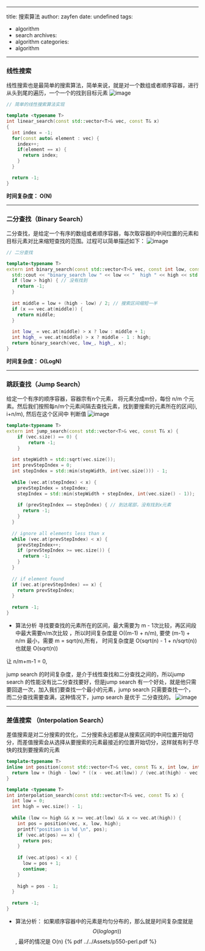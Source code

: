 ------
title: 搜索算法
author: zayfen
date: undefined
tags: 
 - algorithm
 - search
archives: 
 - algorithm
categories: 
 - algorithm
------
### 线性搜索
线性搜索也是最简单的搜索算法，简单来说，就是对一个数组或者顺序容器，进行从头到尾的遍历，一个一个的找到目标元素
![image](https://cdncontribute.geeksforgeeks.org/wp-content/uploads/Linear.png)
```c++
// 简单的线性搜索算法实现

template <typename T>
int linear_search(const std::vector<T>& vec, const T& x)
{
  int index = -1;
  for(const auto& element : vec) {
    index++;
    if(element == x) {
      return index;
    }
  }

  return -1;
}
```
**时间复杂度： O(N)**

-----------------
### 二分查找（Binary Search）
二分查找，是给定一个有序的数组或者顺序容器，每次取容器的中间位置的元素和目标元素对比来缩短查找的范围。过程可以简单描述如下：
![image](https://www.geeksforgeeks.org/wp-content/uploads/gq/2014/01/binary-search1.png)
```c++
// 二分查找

template<typename T>
extern int binary_search(const std::vector<T>& vec, const int low, const int high, const T& x) {
  std::cout << "binary_search low " << low << "  high " << high << std::endl;
  if (low > high) { // 没有找到
    return -1;
  }
  
  int middle = low + (high - low) / 2; // 搜索区间缩短一半
  if (x == vec.at(middle)) {
    return middle;
  }
  
  int low_ = vec.at(middle) > x ? low : middle + 1;
  int high_ = vec.at(middle) > x ? middle - 1 : high;
  return binary_search(vec, low_, high_, x);
}
```
**时间复杂度： O(LogN)**

--------------

### 跳跃查找（Jump Search）
给定一个有序的顺序容器，容器宗有n个元素， 将元素分成m份，每份 n/m 个元素。然后我们按照每n/m个元素间隔去查找元素，找到要搜索的元素所在的区间[i, i+n/m), 然后在这个区间中
判断值
![image](https://res.cloudinary.com/zayfen/image/upload/v1574065062/img/jrebsdjju8ez4ggz3lrn.png)

```c++
template<typename T>
extern int jump_search(const std::vector<T>& vec, const T& x) {
    if (vec.size() == 0) {
        return -1;
    }
    
  int stepWidth = std::sqrt(vec.size());
  int prevStepIndex = 0;
  int stepIndex = std::min(stepWidth, int(vec.size())) - 1;
    
  while (vec.at(stepIndex) < x) {
    prevStepIndex = stepIndex;
    stepIndex = std::min(stepWidth + stepIndex, int(vec.size() - 1));
    
    if (prevStepIndex == stepIndex) { // 到达尾部，没有找到x元素
      return -1;
    }
  }
  
  // ignore all elements less than x
  while (vec.at(prevStepIndex) < x) {
    prevStepIndex++;
    if (prevStepIndex >= vec.size()) {
      return -1;
    }
  }
  
  // if element found
  if (vec.at(prevStepIndex) == x) {
    return prevStepIndex;
  }
  
  return -1;
}
```

* 算法分析
寻找要查找的元素所在的区间，最大需要为 m - 1次比较，再区间段中最大需要n/m次比较 ，所以时间复杂度是 O((m-1) + n/m),
要使 (m-1) + n/m 最小，需要 m = sqrt(n),所有， 时间复杂度是 O(sqrt(n) - 1 + n/sqrt(n)) 也就是  O(sqrt(n))

让 n/m+m-1 = 0,

jump search 的时间复杂度，是介于线性查找和二分查找之间的，所以jump search 的性能没有比二分查找要好，但是jump search 有一个好处，就是他只需要回退一次，加入我们要查找一个最小的元素，jump search 只需要查找一个，而二分查找需要查满，这种情况下，jump search 是优于 二分查找的。
![image](https://res.cloudinary.com/zayfen/image/upload/v1574065247/img/oo88hrbld592stbd6lq2.png)

---------

### 差值搜索 （Interpolation Search）

差值搜索是对二分搜索的优化，二分搜索永远都是从搜索区间的中间位置开始切分，而差值搜索会从选择从要搜索的元素最接近的位置开始切分，这样就有利于尽快的找到要搜索的元素

```c++
template<typename T>
inline int position(const std::vector<T>& vec, const T& x, int low, int high) {
  return low + (high - low) * ((x - vec.at(low)) / (vec.at(high) - vec.at(low)));
}

template <typename T>
int interpolation_search(const std::vector<T>& vec, const T& x) {
  int low = 0;
  int high = vec.size() - 1;
  
  while (low <= high && x >= vec.at(low) && x <= vec.at(high)) {
    int pos = position(vec, x, low, high);
    printf("position is %d \n", pos);
    if (vec.at(pos) == x) {
      return pos;
    }
    
    if (vec.at(pos) < x) {
      low = pos + 1;
      continue;
    }
    
    high = pos - 1;
  }
  
  return -1;
}
```

* 算法分析：
如果顺序容器中的元素是均匀分布的，那么就是时间复杂度就是 $$O(log log n))$$, 最坏的情况是 O(n)
{% pdf ../../Assets/p550-perl.pdf %}
